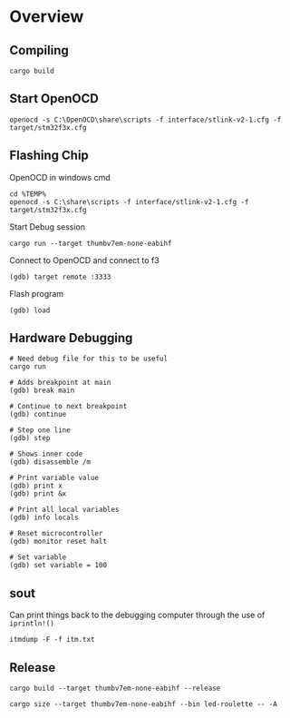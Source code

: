 # Overview


## Compiling
```
cargo build
```

## Start OpenOCD
```
openocd -s C:\OpenOCD\share\scripts -f interface/stlink-v2-1.cfg -f target/stm32f3x.cfg
```

## Flashing Chip

OpenOCD in windows cmd
```
cd %TEMP%
openocd -s C:\share\scripts -f interface/stlink-v2-1.cfg -f target/stm32f3x.cfg
```

Start Debug session
```
cargo run --target thumbv7em-none-eabihf
```

Connect to OpenOCD and connect to f3
```
(gdb) target remote :3333
```

Flash program
```
(gdb) load
```
## Hardware Debugging
```
# Need debug file for this to be useful
cargo run

# Adds breakpoint at main
(gdb) break main 

# Continue to next breakpoint
(gdb) continue

# Step one line
(gdb) step

# Shows inner code
(gdb) disassemble /m

# Print variable value
(gdb) print x
(gdb) print &x

# Print all local variables
(gdb) info locals

# Reset microcontroller
(gdb) monitor reset halt

# Set variable
(gdb) set variable = 100

```

## sout
Can print things back to the debugging computer through the use of `iprintln!()`

```
itmdump -F -f itm.txt
```

## Release
```
cargo build --target thumbv7em-none-eabihf --release

cargo size --target thumbv7em-none-eabihf --bin led-roulette -- -A
```
